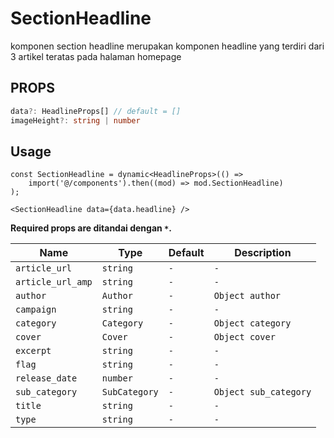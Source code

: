 # SectionHeadline
komponen section headline merupakan komponen headline yang terdiri dari 3 artikel teratas pada halaman homepage 

## PROPS
```ts
data?: HeadlineProps[] // default = []
imageHeight?: string | number
```

## Usage
```tsx
const SectionHeadline = dynamic<HeadlineProps>(() =>
    import('@/components').then((mod) => mod.SectionHeadline)
);

<SectionHeadline data={data.headline} />
```

**Required props are ditandai dengan `*`.**

| Name         | Type            | Default        | Description                                          |
| ------------ | --------------- | -------------- | --------------------------------------------------   |
| `article_url`     | `string`        |   `-`          | `-` 									 |
| `article_url_amp`  | `string`        | `-`        | `-`                                       |
| `author`  | `Author`        | `-`        | `Object author`                                       |
| `campaign` | `string`        |   `-`      | `-`                         |
| `category` | `Category`        |   `-`      | `Object category`                         |
| `cover` | `Cover`        |   `-`      | `Object cover`                         |
| `excerpt` | `string`        |   `-`      | `-`                         |
| `flag` | `string`        |   `-`      | `-`                         |
| `release_date` | `number`        |   `-`      | `-`                         |
| `sub_category` | `SubCategory`        |   `-`      | `Object sub_category`                         |
| `title` | `string`        |   `-`      | `-`                         |
| `type` | `string`        |   `-`      | `-`                         |